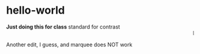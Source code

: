 # hello-world
<b>Just doing this for class</b>
standard for contrast
<marquee>Does marquee work?</marquee>

Another edit, I guess, and marquee does NOT work

